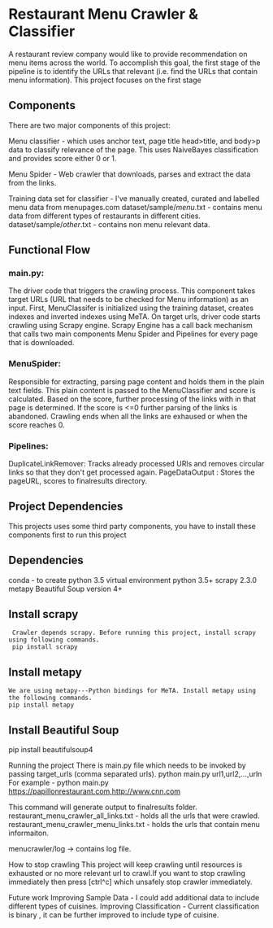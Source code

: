 # Restaurant Menu Crawler & Classifier
   A restaurant review company would like to provide recommendation on menu items across the world. To accomplish this goal, the first stage
   of the pipeline is to identify the URLs that relevant (i.e. find the URLs that contain menu information). This project focuses on the first stage

## Components

  There are two major components of this project:

  Menu classifier - which uses anchor text, page title head>title, and body>p data to classify relevance of the page. This uses NaiveBayes classification and provides score either 0 or 1.

  Menu Spider - Web crawler that downloads, parses and extract the data from the links.

  Training data set for classifier -  I've manually created, curated and labelled menu data from menupages.com
    dataset/sample/*menu*.txt - contains menu data from different types of restaurants in different cities.
    dataset/sample/*other*.txt - contains non menu relevant data.

## Functional Flow

### main.py:
  The driver code that triggers the crawling process. This component takes target URLs (URL that needs to be checked for Menu information) as an input. First, MenuClassifer is initialized using the training dataset, creates indexes and inverted indexes using MeTA. On target urls, driver code starts crawling using Scrapy engine. Scrapy Engine has a call back mechanism that calls two main components Menu Spider and Pipelines for every page that is downloaded.

### MenuSpider:  
  Responsible for extracting, parsing page content and holds them in the plain text fields. This plain content is passed to the MenuClassifier and score is calculated. Based on the score, further processing of the links with in that page is determined. If the score is <=0 further parsing of the links is abandoned. Crawling ends when all the links are exhaused or when the score reaches 0.

### Pipelines:
   DuplicateLinkRemover: Tracks already processed URls and removes circular links so that they don't get processed again.
   PageDataOutput : Stores the pageURL, scores to finalresults directory.

## Project Dependencies
  This projects uses some third party components, you have to install these components first to run this project

## Dependencies
   conda - to create python 3.5 virtual environment
   python 3.5+
   scrapy 2.3.0
   metapy
   Beautiful Soup version 4+

## Install scrapy
     Crawler depends scrapy. Before running this project, install scrapy using following commands.
     pip install scrapy
## Install metapy
    We are using metapy---Python bindings for MeTA. Install metapy using the following commands.
    pip install metapy
## Install Beautiful Soup
  pip install beautifulsoup4


Running the project
    There is main.py file which needs to be invoked by passing target_urls (comma separated urls).
    python main.py url1,url2,...,urln
For example -
  python main.py https://papillonrestaurant.com,http://www.cnn.com

This command will generate output to finalresults folder.
  restaurant_menu_crawler_all_links.txt - holds all the urls that were crawled.
  restaurant_menu_crawler_menu_links.txt - holds the urls that contain menu informaiton.

menucrawler/log -> contains log file.

How to stop crawling
  This project will keep crawling until resources is exhausted or no more relevant url to crawl.If you want to stop crawling immediately then press [ctrl^c] which unsafely stop crawler immediately.

Future work
  Improving Sample Data -  I could add additional data to include different types of cuisines.
  Improving Classification - Current classification is binary , it can be further improved to include type of cuisine.
